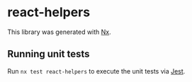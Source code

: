 # react-helpers

This library was generated with [Nx](https://nx.dev).

## Running unit tests

Run `nx test react-helpers` to execute the unit tests via [Jest](https://jestjs.io).

